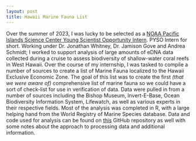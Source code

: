 ```yaml
---
layout: post
title: Hawaii Marine Fauna List
---
```


Over the summer of 2023, I was lucky to be selected as a [NOAA Pacific Islands Science Center Young Scientist Opportunity Intern](https://www.fisheries.noaa.gov/pacific-islands/outreach-and-education/pacific-islands-fisheries-science-center-young-scientist-opportunity). PYSO Intern for short. 
Working under Dr. Jonathan Whitney, Dr. Jamison Gove and Andrea Schmidt; I worked to support analysis of large amounts of eDNA data collected during a cruise to assess biodiversity of shallow-water coral reefs in West Hawaii. 
Over the course of my internship, I was tasked to compile a number of sources to create a list of Marine Fauna localized to the Hawaii Exclusive Economic Zone. 
The goal of this list was to create the first *(that we were aware of)* comprehensive list of marine fauna so we could have a sort of check-list for use in verification of data.
Data were pulled in from a number of sources including the Bishop Museum, Invert-E-Base, Ocean Biodiversity Information System, Lifewatch, as well as various experts in their respective fields.
Most of the analysis was completed in R, with a large helping hand from the World Registry of Marine Species database. 
Data and code used for analysis can be found on [this](https://github.com/trevornishida/HawaiiMarineFauna) GitHub repository as well with some notes about the approach to processing data and additional information.
